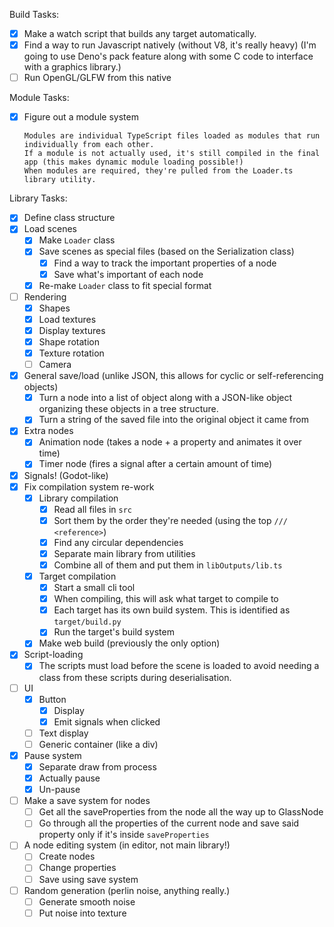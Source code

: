 Build Tasks:
  - [x] Make a watch script that builds any target automatically.
  - [x] Find a way to run Javascript natively (without V8, it's really heavy)
		(I'm going to use Deno's pack feature along with some C code to interface with a graphics library.)
  - [ ] Run OpenGL/GLFW from this native

Module Tasks:
  - [x] Figure out a module system
		
		Modules are individual TypeScript files loaded as modules that run individually from each other.
		If a module is not actually used, it's still compiled in the final app (this makes dynamic module loading possible!)
		When modules are required, they're pulled from the Loader.ts library utility.

Library Tasks:
  - [x] Define class structure
  - [x] Load scenes
	  - [x] Make `Loader` class
	  - [x] Save scenes as special files (based on the Serialization class)
		  - [x] Find a way to track the important properties of a node
		  - [x] Save what's important of each node
	  - [x] Re-make `Loader` class to fit special format
  - [ ] Rendering
	  - [x] Shapes
	  - [x] Load textures
	  - [x] Display textures
	  - [x] Shape rotation
	  - [x] Texture rotation
	  - [ ] Camera
  - [x] General save/load (unlike JSON, this allows for cyclic or self-referencing objects)
	  - [x] Turn a node into a list of object along with a JSON-like object organizing these objects in a tree structure.
	  - [x] Turn a string of the saved file into the original object it came from
  - [x] Extra nodes
	  - [x] Animation node (takes a node + a property and animates it over time)
	  - [x] Timer node (fires a signal after a certain amount of time)
  - [x] Signals! (Godot-like)
  - [x] Fix compilation system re-work
	  - [x] Library compilation
		  - [x] Read all files in `src`
		  - [x] Sort them by the order they're needed (using the top `/// <reference>`)
		  - [x] Find any circular dependencies
		  - [x] Separate main library from utilities
		  - [x] Combine all of them and put them in `libOutputs/lib.ts`
	  - [x] Target compilation
		  - [x] Start a small cli tool
		  - [x] When compiling, this will ask what target to compile to
		  - [x] Each target has its own build system. This is identified as `target/build.py`
		  - [x] Run the target's build system
	  - [x] Make web build (previously the only option)
  - [x] Script-loading
	  - [x] The scripts must load before the scene is loaded to avoid needing a class from these scripts during deserialisation.
  - [ ] UI
	  - [x] Button
		  - [x] Display
		  - [x] Emit signals when clicked
	  - [ ] Text display
	  - [ ] Generic container (like a div)
  - [x] Pause system
	  - [x] Separate draw from process
	  - [x] Actually pause
	  - [x] Un-pause
  - [ ] Make a save system for nodes
	  - [ ] Get all the saveProperties from the node all the way up to GlassNode
	  - [ ] Go through all the properties of the current node and save said property only if it's inside `saveProperties`
  - [ ] A node editing system (in editor, not main library!)
	  - [ ] Create nodes
	  - [ ] Change properties
	  - [ ] Save using save system
  - [ ] Random generation (perlin noise, anything really.)
	  - [ ] Generate smooth noise
	  - [ ] Put noise into texture
